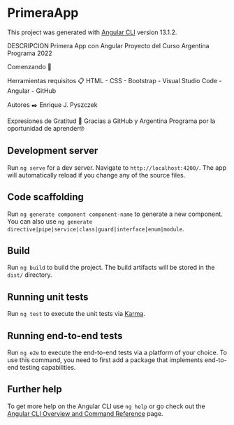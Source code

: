 # PrimeraApp

This project was generated with [Angular CLI](https://github.com/angular/angular-cli) version 13.1.2.

DESCRIPCION
Primera App con Angular Proyecto del Curso Argentina Programa 2022

Comenzando 🚀

Herramientas requisitos 📋 HTML - CSS - Bootstrap - Visual Studio Code - Angular - GitHub

Autores ✒️ Enrique J. Pyszczek

Expresiones de Gratitud 🎁 Gracias a GitHub y Argentina Programa por la oportunidad de aprender🤓

## Development server

Run `ng serve` for a dev server. Navigate to `http://localhost:4200/`. The app will automatically reload if you change any of the source files.

## Code scaffolding

Run `ng generate component component-name` to generate a new component. You can also use `ng generate directive|pipe|service|class|guard|interface|enum|module`.

## Build

Run `ng build` to build the project. The build artifacts will be stored in the `dist/` directory.

## Running unit tests

Run `ng test` to execute the unit tests via [Karma](https://karma-runner.github.io).

## Running end-to-end tests

Run `ng e2e` to execute the end-to-end tests via a platform of your choice. To use this command, you need to first add a package that implements end-to-end testing capabilities.

## Further help

To get more help on the Angular CLI use `ng help` or go check out the [Angular CLI Overview and Command Reference](https://angular.io/cli) page.
